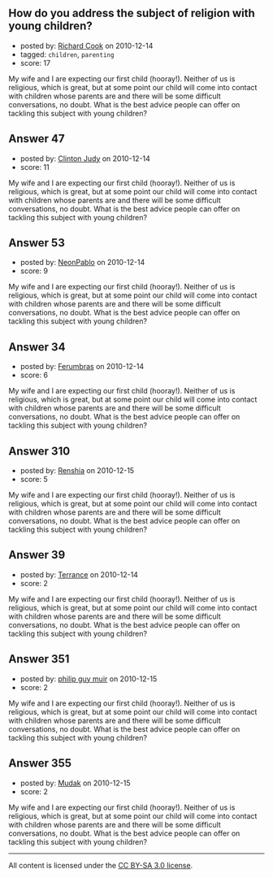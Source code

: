## How do you address the subject of religion with young children?

- posted by: [Richard Cook](https://stackexchange.com/users/-1/65-richard-cook) on 2010-12-14
- tagged: `children`, `parenting`
- score: 17

My wife and I are expecting our first child (hooray!). Neither of us is religious, which is great, but at some point our child will come into contact with children whose parents are and there will be some difficult conversations, no doubt. What is the best advice people can offer on tackling this subject with young children?



## Answer 47

- posted by: [Clinton Judy](https://stackexchange.com/users/-1/60-clinton-judy) on 2010-12-14
- score: 11

My wife and I are expecting our first child (hooray!). Neither of us is religious, which is great, but at some point our child will come into contact with children whose parents are and there will be some difficult conversations, no doubt. What is the best advice people can offer on tackling this subject with young children?



## Answer 53

- posted by: [NeonPablo](https://stackexchange.com/users/-1/64-neonpablo) on 2010-12-14
- score: 9

My wife and I are expecting our first child (hooray!). Neither of us is religious, which is great, but at some point our child will come into contact with children whose parents are and there will be some difficult conversations, no doubt. What is the best advice people can offer on tackling this subject with young children?



## Answer 34

- posted by: [Ferumbras](https://stackexchange.com/users/-1/36-ferumbras) on 2010-12-14
- score: 6

My wife and I are expecting our first child (hooray!). Neither of us is religious, which is great, but at some point our child will come into contact with children whose parents are and there will be some difficult conversations, no doubt. What is the best advice people can offer on tackling this subject with young children?



## Answer 310

- posted by: [Renshia](https://stackexchange.com/users/-1/184-renshia) on 2010-12-15
- score: 5

My wife and I are expecting our first child (hooray!). Neither of us is religious, which is great, but at some point our child will come into contact with children whose parents are and there will be some difficult conversations, no doubt. What is the best advice people can offer on tackling this subject with young children?



## Answer 39

- posted by: [Terrance](https://stackexchange.com/users/-1/83-terrance) on 2010-12-14
- score: 2

My wife and I are expecting our first child (hooray!). Neither of us is religious, which is great, but at some point our child will come into contact with children whose parents are and there will be some difficult conversations, no doubt. What is the best advice people can offer on tackling this subject with young children?



## Answer 351

- posted by: [philip guy muir](https://stackexchange.com/users/-1/182-philip-guy-muir) on 2010-12-15
- score: 2

My wife and I are expecting our first child (hooray!). Neither of us is religious, which is great, but at some point our child will come into contact with children whose parents are and there will be some difficult conversations, no doubt. What is the best advice people can offer on tackling this subject with young children?



## Answer 355

- posted by: [Mudak](https://stackexchange.com/users/-1/205-mudak) on 2010-12-15
- score: 2

My wife and I are expecting our first child (hooray!). Neither of us is religious, which is great, but at some point our child will come into contact with children whose parents are and there will be some difficult conversations, no doubt. What is the best advice people can offer on tackling this subject with young children?




---

All content is licensed under the [CC BY-SA 3.0 license](https://creativecommons.org/licenses/by-sa/3.0/).
